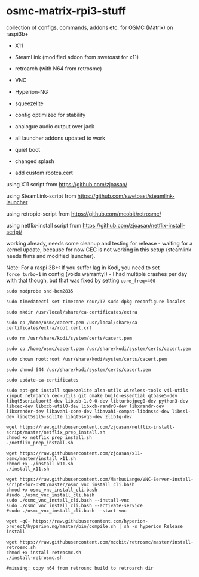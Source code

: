 # osmc-matrix-rpi3-stuff
collection of configs, commands, addons etc. for OSMC (Matrix) on raspi3b+
- X11

- SteamLink (modified addon from swetoast for x11)

- retroarch (with N64 from retrosmc)

- VNC

- Hyperion-NG

- squeezelite

- config optimized for stability

- analogue audio output over jack

- all launcher addons updated to work

- quiet boot

- changed splash

- add custom rootca.cert

using X11 script from https://github.com/zjoasan/

using SteamLink-script from https://github.com/swetoast/steamlink-launcher

using retropie-script from https://github.com/mcobit/retrosmc/

using netflix-install script from https://github.com/zjoasan/netflix-install-script/

working already, needs some cleanup and testing for release - waiting for a kernel update, because for now CEC is not working in this setup (steamlink needs fkms and modified launcher).

Note:
For a raspi 3B+: If you suffer lag in Kodi, you need to set `force_turbo=1` in config (voids warranty!) - I had multiple crashes per day with that though, but that was fixed by setting `core_freq=400`

`
sudo modprobe snd-bcm2835
`

`
sudo timedatectl set-timezone Your/TZ
sudo dpkg-reconfigure locales
`

```
sudo mkdir /usr/local/share/ca-certificates/extra

sudo cp /home/osmc/cacert.pem /usr/local/share/ca-certificates/extra/root.cert.crt

sudo rm /usr/share/kodi/system/certs/cacert.pem

sudo cp /home/osmc/cacert.pem /usr/share/kodi/system/certs/cacert.pem

sudo chown root:root /usr/share/kodi/system/certs/cacert.pem

sudo chmod 644 /usr/share/kodi/system/certs/cacert.pem

sudo update-ca-certificates
```

```
sudo apt-get install squeezelite alsa-utils wireless-tools v4l-utils xinput retroarch cec-utils git cmake build-essential qtbase5-dev libqt5serialport5-dev libusb-1.0-0-dev libturbojpeg0-dev python3-dev libcec-dev libxcb-util0-dev libxcb-randr0-dev libxrandr-dev libxrender-dev libavahi-core-dev libavahi-compat-libdnssd-dev libssl-dev libqt5sql5-sqlite libqt5svg5-dev zlib1g-dev
```

```
wget https://raw.githubusercontent.com/zjoasan/netflix-install-script/master/netflix_prep_install.sh
chmod +x netflix_prep_install.sh
./netflix_prep_install.sh

wget https://raw.githubusercontent.com/zjoasan/x11-osmc/master/install_x11.sh
chmod +x ./install_x11.sh
./install_x11.sh

wget https://raw.githubusercontent.com/MarkusLange/VNC-Server-install-script-for-OSMC/master/osmc_vnc_install_cli.bash
chmod +x osmc_vnc_install_cli.bash
#sudo ./osmc_vnc_install_cli.bash
sudo ./osmc_vnc_install_cli.bash --install-vnc
sudo ./osmc_vnc_install_cli.bash --activate-service
#sudo ./osmc_vnc_install_cli.bash --start-vnc

wget -qO- https://raw.githubusercontent.com/hyperion-project/hyperion.ng/master/bin/compile.sh | sh -s hyperion Release install

wget https://raw.githubusercontent.com/mcobit/retrosmc/master/install-retrosmc.sh
chmod +x install-retrosmc.sh
./install-retrosmc.sh

#missing: copy n64 from retrosmc build to retroarch dir
```

